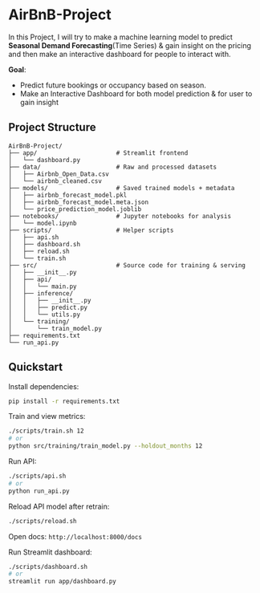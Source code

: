 # AirBnB-Project
In this Project, I will try to make a machine learning model to predict **Seasonal Demand Forecasting**(Time Series) & gain insight on the pricing and then make an interactive dashboard for people to interact with.




**Goal**:
- Predict future bookings or occupancy based on season.
- Make an Interactive Dashboard for both model prediction & for user to gain insight

## Project Structure

```
AirBnB-Project/
├── app/                      # Streamlit frontend
│   └── dashboard.py
├── data/                     # Raw and processed datasets
│   ├── Airbnb_Open_Data.csv
│   └── airbnb_cleaned.csv
├── models/                   # Saved trained models + metadata
│   ├── airbnb_forecast_model.pkl
│   ├── airbnb_forecast_model.meta.json
│   └── price_prediction_model.joblib
├── notebooks/                # Jupyter notebooks for analysis
│   └── model.ipynb
├── scripts/                  # Helper scripts
│   ├── api.sh
│   ├── dashboard.sh
│   ├── reload.sh
│   └── train.sh
├── src/                      # Source code for training & serving
│   ├── __init__.py
│   ├── api/
│   │   └── main.py
│   ├── inference/
│   │   ├── __init__.py
│   │   ├── predict.py
│   │   └── utils.py
│   └── training/
│       └── train_model.py
├── requirements.txt
└── run_api.py
```

## Quickstart

Install dependencies:
```bash
pip install -r requirements.txt
```

Train and view metrics:
```bash
./scripts/train.sh 12
# or
python src/training/train_model.py --holdout_months 12
```

Run API:
```bash
./scripts/api.sh
# or
python run_api.py
```

Reload API model after retrain:
```bash
./scripts/reload.sh
```

Open docs: `http://localhost:8000/docs`

Run Streamlit dashboard:
```bash
./scripts/dashboard.sh
# or
streamlit run app/dashboard.py
```
